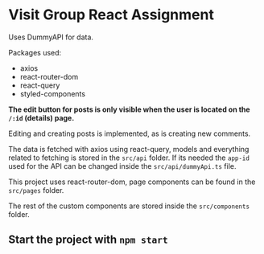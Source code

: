 # Visit Group React Assignment

Uses DummyAPI for data.

Packages used:

- axios
- react-router-dom
- react-query
- styled-components

**The edit button for posts is only visible when the user is located on the `/:id` (details) page.**

Editing and creating posts is implemented, as is creating new comments.

The data is fetched with axios using react-query, models and everything related to fetching is stored in the `src/api` folder. If its needed the `app-id` used for the API can be changed inside the `src/api/dummyApi.ts` file.

This project uses react-router-dom, page components can be found in the `src/pages` folder.

The rest of the custom components are stored inside the `src/components` folder.

## Start the project with `npm start`

